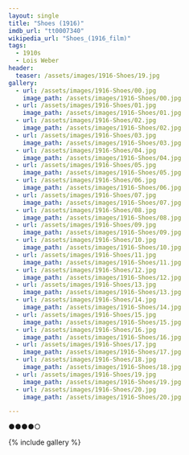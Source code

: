 ```yaml
---
layout: single
title: "Shoes (1916)"
imdb_url: "tt0007340"
wikipedia_url: "Shoes_(1916_film)"
tags:
  - 1910s 
  - Lois Weber
header:
  teaser: /assets/images/1916-Shoes/19.jpg
gallery:
  - url: /assets/images/1916-Shoes/00.jpg
    image_path: /assets/images/1916-Shoes/00.jpg  
  - url: /assets/images/1916-Shoes/01.jpg
    image_path: /assets/images/1916-Shoes/01.jpg
  - url: /assets/images/1916-Shoes/02.jpg
    image_path: /assets/images/1916-Shoes/02.jpg
  - url: /assets/images/1916-Shoes/03.jpg
    image_path: /assets/images/1916-Shoes/03.jpg
  - url: /assets/images/1916-Shoes/04.jpg
    image_path: /assets/images/1916-Shoes/04.jpg
  - url: /assets/images/1916-Shoes/05.jpg
    image_path: /assets/images/1916-Shoes/05.jpg
  - url: /assets/images/1916-Shoes/06.jpg
    image_path: /assets/images/1916-Shoes/06.jpg
  - url: /assets/images/1916-Shoes/07.jpg
    image_path: /assets/images/1916-Shoes/07.jpg
  - url: /assets/images/1916-Shoes/08.jpg
    image_path: /assets/images/1916-Shoes/08.jpg
  - url: /assets/images/1916-Shoes/09.jpg
    image_path: /assets/images/1916-Shoes/09.jpg
  - url: /assets/images/1916-Shoes/10.jpg
    image_path: /assets/images/1916-Shoes/10.jpg
  - url: /assets/images/1916-Shoes/11.jpg
    image_path: /assets/images/1916-Shoes/11.jpg
  - url: /assets/images/1916-Shoes/12.jpg
    image_path: /assets/images/1916-Shoes/12.jpg
  - url: /assets/images/1916-Shoes/13.jpg
    image_path: /assets/images/1916-Shoes/13.jpg
  - url: /assets/images/1916-Shoes/14.jpg
    image_path: /assets/images/1916-Shoes/14.jpg
  - url: /assets/images/1916-Shoes/15.jpg
    image_path: /assets/images/1916-Shoes/15.jpg
  - url: /assets/images/1916-Shoes/16.jpg
    image_path: /assets/images/1916-Shoes/16.jpg
  - url: /assets/images/1916-Shoes/17.jpg
    image_path: /assets/images/1916-Shoes/17.jpg
  - url: /assets/images/1916-Shoes/18.jpg
    image_path: /assets/images/1916-Shoes/18.jpg
  - url: /assets/images/1916-Shoes/19.jpg
    image_path: /assets/images/1916-Shoes/19.jpg
  - url: /assets/images/1916-Shoes/20.jpg
    image_path: /assets/images/1916-Shoes/20.jpg

---
```

●●●●○

{% include gallery %}
